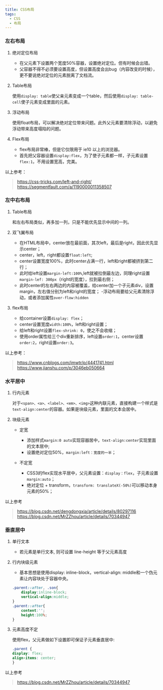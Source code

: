 ```yaml
---
title: CSS布局
tags:
  - CSS
  - 布局
---
```


### 左右布局

1. 绝对定位布局

    - 在父元素下设置两个宽度50%容器，设置绝对定位。但有时候会出错。
    - 父容器不得不必须要设置高度，但设置高度会出bug（内容改变的时候），更不要说绝对定位的元素脱离了文档流。

2. Table布局
    
    使用`display: table`使父亲元素变成一个table，然后使用`display: table-cell`使子元素变成里面的元素。

3. 浮动布局

    使用float布局，可以解决绝对定位带来问题。此外父元素要清除浮动，以避免浮动带来高度塌陷的问题。

4. Flex布局

    - flex布局非常棒，但是它仅限用于 ie10 以上的浏览器。
    - 首先把父容器设置`display:flex`，为了使子元素都一样，子元素设置`flex:1`，不用设置宽高，完美。

以上参考：
> https://css-tricks.com/left-and-right/ 
> https://segmentfault.com/a/1190000011358507

### 左中右布局

1. Table布局
    
    和左右布局类似，再多加一列，只是不能优先显示中间的一列。

2. 双飞翼布局

    - 在HTML布局中，center放在最前面，其次left，最后是right，因此优先显示center；
    - center，left，right都设置`float:left`;
    - center设置宽度100%，此时center占满一行，left和right都被挤到第二行；
    - 此时给left设置`margin-left:100%`,left就被拉倒最左边，同理right设置`margin-lef: 300px`（right的宽度），拉到最右侧；
    - 此时center的左右两边的内容被覆盖，给center加一个子元素div，设置margin，左右值分别为left和right的宽度；
    -浮动布局要给父元素清除浮动，或者添加属性`over-flow:hidden`

3. flex布局

    - 给container设置`display: flex`；
    - center设置宽度`width:100%`，left和right设置；
    - 给left和right设置`flex-shrink: 0`，使之不会收缩；
    - 使用order属性给三个div重新排序，left设置`order:1`，center设置`order:2`，right设置`order:3`。

以上参考：
> https://www.cnblogs.com/imwtr/p/4441741.html
> https://www.jianshu.com/p/3046eb050664

### 水平居中

1. 行内元素

    对于`<span>、<a>、<label>、<em>、<img>`这种内联元素，直接构建一个样式是`text-align:center`的容器。如果是块级元素，里面的文本会居中。

2. 块级元素

    - 定宽
        - 添加样式`margin:0 auto`实现容器居中，`text-align:center`实现里面的文本居中;
        - 设置绝对定位50%，`margin:left：宽度的一半`；

    - 不定宽
        - CSS3的flex实现水平居中，父元素设置：`display：flex`，子元素设置`margin:auto`；
        - 绝对定位 + transform，`transform: translateX(-50%)`可以移动本身元素的50%；

以上参考
> https://blog.csdn.net/dengdongxia/article/details/80297116
> https://blog.csdn.net/MrZZhou/article/details/70344947

### 垂直居中

1. 单行文本

    - 若元素是单行文本, 则可设置 line-height 等于父元素高度

2. 行内块级元素

    - 基本思想是使用display: inline-block，vertical-align: middle和一个伪元素让内容块处于容器中央。
    
    ```css
    .parent::after, .son{
        display:inline-block;
        vertical-align:middle;
    }
    .parent::after{
        content:'';
        height:100%;
    }
    ```
3. 元素高度不定

    使用flex，父元素做如下设置即可保证子元素垂直居中:

    ```css
    .parent {
    display: flex;
    align-items: center;
    }
    ```

以上参考
> https://blog.csdn.net/MrZZhou/article/details/70344947